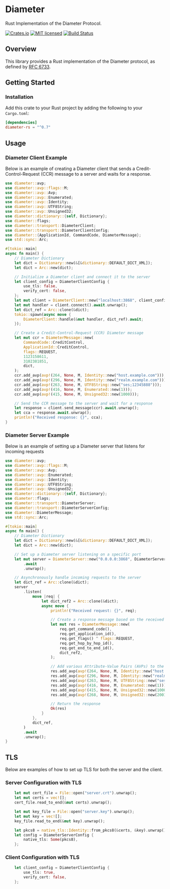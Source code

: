 # Diameter

Rust Implementation of the Diameter Protocol.

[![Crates.io][crates-badge]][crates-url]
[![MIT licensed][mit-badge]][mit-url]
[![Build Status][actions-badge]][actions-url]

[crates-badge]: https://img.shields.io/crates/v/diameter.svg
[crates-url]: https://crates.io/crates/diameter
[mit-badge]: https://img.shields.io/badge/license-MIT-blue.svg
[mit-url]: LICENSE
[actions-badge]: https://github.com/lwlee2608/diameter-rs/actions/workflows/build.yml/badge.svg
[actions-url]: https://github.com/lwlee2608/diameter-rs/actions?query=branch%3Amaster

## Overview

This library provides a Rust implementation of the Diameter protocol, as defined by [RFC 6733](https://tools.ietf.org/html/rfc6733).



## Getting Started

### Installation
Add this crate to your Rust project by adding the following to your `Cargo.toml`:

```toml
[dependencies]
diameter-rs = "^0.7"
```


## Usage

### Diameter Client Example
Below is an example of creating a Diameter client that sends a Credit-Control-Request (CCR) message to a server and waits for a response.


```rust
use diameter::avp;
use diameter::avp::flags::M;
use diameter::avp::Avp;
use diameter::avp::Enumerated;
use diameter::avp::Identity;
use diameter::avp::UTF8String;
use diameter::avp::Unsigned32;
use diameter::dictionary::{self, Dictionary};
use diameter::flags;
use diameter::transport::DiameterClient;
use diameter::transport::DiameterClientConfig;
use diameter::{ApplicationId, CommandCode, DiameterMessage};
use std::sync::Arc;

#[tokio::main]
async fn main() {
    // Diameter Dictionary
    let dict = Dictionary::new(&[&dictionary::DEFAULT_DICT_XML]);
    let dict = Arc::new(dict);

    // Initialize a Diameter client and connect it to the server
    let client_config = DiameterClientConfig {
        use_tls: false,
        verify_cert: false,
    };
    let mut client = DiameterClient::new("localhost:3868", client_config);
    let mut handler = client.connect().await.unwrap();
    let dict_ref = Arc::clone(&dict);
    tokio::spawn(async move {
        DiameterClient::handle(&mut handler, dict_ref).await;
    });

    // Create a Credit-Control-Request (CCR) Diameter message
    let mut ccr = DiameterMessage::new(
        CommandCode::CreditControl,
        ApplicationId::CreditControl,
        flags::REQUEST,
        1123158611,
        3102381851,
        dict,
    );
    ccr.add_avp(avp!(264, None, M, Identity::new("host.example.com")));
    ccr.add_avp(avp!(296, None, M, Identity::new("realm.example.com")));
    ccr.add_avp(avp!(263, None, M, UTF8String::new("ses;12345888")));
    ccr.add_avp(avp!(416, None, M, Enumerated::new(1)));
    ccr.add_avp(avp!(415, None, M, Unsigned32::new(1000)));

    // Send the CCR message to the server and wait for a response
    let response = client.send_message(ccr).await.unwrap();
    let cca = response.await.unwrap();
    println!("Received response: {}", cca);
}

```


### Diameter Server Example
Below is an example of setting up a Diameter server that listens for incoming requests

```rust
use diameter::avp;
use diameter::avp::flags::M;
use diameter::avp::Avp;
use diameter::avp::Enumerated;
use diameter::avp::Identity;
use diameter::avp::UTF8String;
use diameter::avp::Unsigned32;
use diameter::dictionary::{self, Dictionary};
use diameter::flags;
use diameter::transport::DiameterServer;
use diameter::transport::DiameterServerConfig;
use diameter::DiameterMessage;
use std::sync::Arc;

#[tokio::main]
async fn main() {
    // Diameter Dictionary
    let dict = Dictionary::new(&[&dictionary::DEFAULT_DICT_XML]);
    let dict = Arc::new(dict);

    // Set up a Diameter server listening on a specific port
    let mut server = DiameterServer::new("0.0.0.0:3868", DiameterServerConfig { native_tls: None })
        .await
        .unwrap();

    // Asynchronously handle incoming requests to the server
    let dict_ref = Arc::clone(&dict);
    server
        .listen(
            move |req| {
                let dict_ref2 = Arc::clone(&dict);
                async move {
                    println!("Received request: {}", req);

                    // Create a response message based on the received request
                    let mut res = DiameterMessage::new(
                        req.get_command_code(),
                        req.get_application_id(),
                        req.get_flags() ^ flags::REQUEST,
                        req.get_hop_by_hop_id(),
                        req.get_end_to_end_id(),
                        dict_ref2,
                    );

                    // Add various Attribute-Value Pairs (AVPs) to the response
                    res.add_avp(avp!(264, None, M, Identity::new("host.example.com")));
                    res.add_avp(avp!(296, None, M, Identity::new("realm.example.com")));
                    res.add_avp(avp!(263, None, M, UTF8String::new("ses;123458890")));
                    res.add_avp(avp!(416, None, M, Enumerated::new(1)));
                    res.add_avp(avp!(415, None, M, Unsigned32::new(1000)));
                    res.add_avp(avp!(268, None, M, Unsigned32::new(2001)));

                    // Return the response
                    Ok(res)
                }
            },
            dict_ref,
        )
        .await
        .unwrap();
}
```


## TLS

Below are examples of how to set up TLS for both the server and the client.

### Server Configuration with TLS
```rust
    let mut cert_file = File::open("server.crt").unwrap();
    let mut certs = vec![];
    cert_file.read_to_end(&mut certs).unwrap();

    let mut key_file = File::open("server.key").unwrap();
    let mut key = vec![];
    key_file.read_to_end(&mut key).unwrap();

    let pkcs8 = native_tls::Identity::from_pkcs8(&certs, &key).unwrap();
    let config = DiameterServerConfig {
        native_tls: Some(pkcs8),
    };
```

### Client Configuration with TLS
```rust
    let client_config = DiameterClientConfig {
        use_tls: true,
        verify_cert: false,
    };
```
